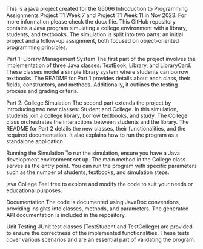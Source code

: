 This is a java project created for the G5066 Introduction to Programming Assignments Project T1 Week 7 and Project T1 Week 11 in Nov 2023. For more information please check the docx flie. 
This GitHub repository contains a Java program simulating a college environment with a library, students, and textbooks. The simulation is split into two parts: an initial project and a follow-up assignment, both focused on object-oriented programming principles.

Part 1: Library Management System
The first part of the project involves the implementation of three Java classes: TextBook, Library, and LibraryCard. These classes model a simple library system where students can borrow textbooks. The README for Part 1 provides details about each class, their fields, constructors, and methods. Additionally, it outlines the testing process and grading criteria.

Part 2: College Simulation
The second part extends the project by introducing two new classes: Student and College. In this simulation, students join a college library, borrow textbooks, and study. The College class orchestrates the interactions between students and the library. The README for Part 2 details the new classes, their functionalities, and the required documentation. It also explains how to run the program as a standalone application.

Running the Simulation
To run the simulation, ensure you have a Java development environment set up. The main method in the College class serves as the entry point. You can run the program with specific parameters such as the number of students, textbooks, and simulation steps.

java College <numStudents> <numTextBooks> <numSteps>
Feel free to explore and modify the code to suit your needs or educational purposes.

Documentation
The code is documented using JavaDoc conventions, providing insights into classes, methods, and parameters. The generated API documentation is included in the repository.

Unit Testing
JUnit test classes (TestStudent and TestCollege) are provided to ensure the correctness of the implemented functionalities. These tests cover various scenarios and are an essential part of validating the program.
